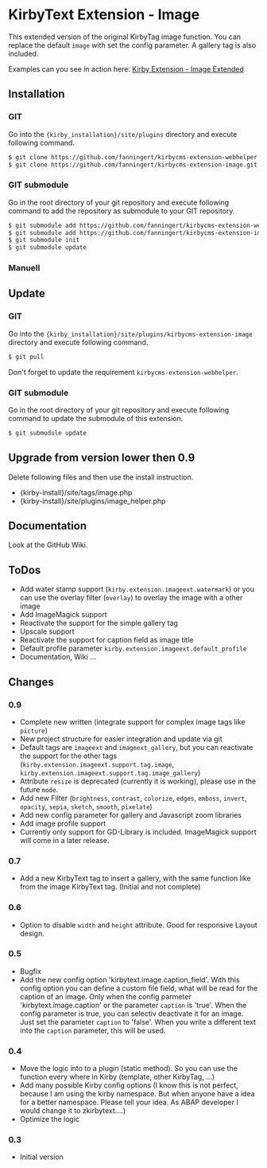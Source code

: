 # KirbyText Extension - Image

This extended version of the original KirbyTag image function. You can replace the default `image` with set the config parameter. A gallery tag is also included.

Examples can you see in action here: [Kirby Extension - Image Extended](https://www.fanninger.at/thomas/works/kirbycms-extension-image)

## Installation

### GIT

Go into the `{kirby_installation}/site/plugins` directory and execute following command.

```bash
$ git clone https://github.com/fanningert/kirbycms-extension-webhelper.git
$ git clone https://github.com/fanningert/kirbycms-extension-image.git
```

### GIT submodule

Go in the root directory of your git repository and execute following command to add the repository as submodule to your GIT repository.

```bash
$ git submodule add https://github.com/fanningert/kirbycms-extension-webhelper.git ./site/plugins/kirbycms-extension-webhelper
$ git submodule add https://github.com/fanningert/kirbycms-extension-image.git ./site/plugins/kirbycms-extension-image
$ git submodule init
$ git submodule update
```

### Manuell

## Update

### GIT

Go into the `{kirby_installation}/site/plugins/kirbycms-extension-image` directory and execute following command.

```bash
$ git pull
```
Don't forget to update the requirement `kirbycms-extension-webhelper`.

### GIT submodule

Go in the root directory of your git repository and execute following command to update the submodule of this extension.

```bash
$ git submodule update
```

## Upgrade from version lower then 0.9

Delete following files and then use the install instruction.

* {kirby-install}/site/tags/image.php
* {kirby-install}/site/plugins/image_helper.php

## Documentation

Look at the GitHub Wiki.

## ToDos

* Add water stamp support (`kirby.extension.imageext.watermark`) or you can use the overlay filter (`overlay`) to overlay the image with a other image
* Add ImageMagick support
* Reactivate the support for the simple gallery tag
* Upscale support
* Reactivate the support for caption field as image title
* Default profile parameter `kirby.extension.imageext.default_profile`
* Documentation, Wiki ...

## Changes

### 0.9

* Complete new written (integrate support for complex image tags like `picture`)
* New project structure for easier integration and update via git
* Default tags are `imageext` and `imageext_gallery`, but you can reactivate the support for the other tags (`kirby.extension.imageext.support.tag.image`, `kirby.extension.imageext.support.tag.image_gallery`)
* Attribute `resize` is deprecated (currently it is working), please use in the future `mode`.
* Add new Filter (`brightness`, `contrast`, `colorize`, `edges`, `emboss`, `invert`, `opacity`, `sepia`, `sketch`, `smooth`, `pixelate`)
* Add new config parameter for gallery and Javascript zoom libraries
* Add image profile support
* Currently only support for GD-Library is included. ImageMagick support will come in a later release.

### 0.7

* Add a new KirbyText tag to insert a gallery, with the same function like from the image KirbyText tag. (Initial and not complete)

### 0.6

* Option to disable `width` and `height` attribute. Good for responsive Layout design.

### 0.5

* Bugfix
* Add the new config option 'kirbytext.image.caption_field'. With this config option you can define a custom file field, what will be read for the caption of an image. Only when the config parmeter 'kirbytext.image.caption' or the parameter `caption` is 'true'. When the config parameter is true, you can selectiv deactivate it for an image. Just set the parameter `caption` to 'false'. When you write a different text into the `caption` parameter, this will be used. 

### 0.4

* Move the logic into to a plugin (static method). So you can use the function every where in Kirby (template, other KirbyTag, ...)
* Add many possible Kirby config options (I know this is not perfect, because I am using the kirby namespace. But when anyone have a idea for a better namespace. Please tell your idea. As ABAP developer I would change it to zkirbytext....)
* Optimize the logic

### 0.3

* Initial version